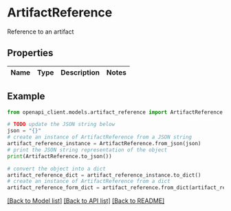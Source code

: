 # ArtifactReference

Reference to an artifact

## Properties

Name | Type | Description | Notes
------------ | ------------- | ------------- | -------------

## Example

```python
from openapi_client.models.artifact_reference import ArtifactReference

# TODO update the JSON string below
json = "{}"
# create an instance of ArtifactReference from a JSON string
artifact_reference_instance = ArtifactReference.from_json(json)
# print the JSON string representation of the object
print(ArtifactReference.to_json())

# convert the object into a dict
artifact_reference_dict = artifact_reference_instance.to_dict()
# create an instance of ArtifactReference from a dict
artifact_reference_form_dict = artifact_reference.from_dict(artifact_reference_dict)
```
[[Back to Model list]](../README.md#documentation-for-models) [[Back to API list]](../README.md#documentation-for-api-endpoints) [[Back to README]](../README.md)


